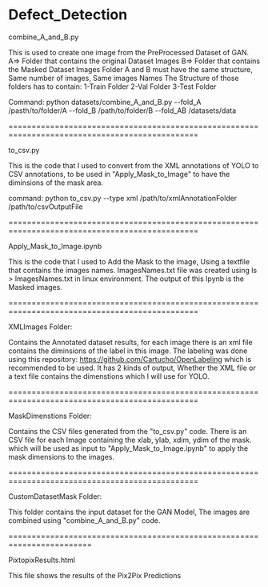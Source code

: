 # Defect_Detection

combine_A_and_B.py

This is used to create one image from the PreProcessed Dataset of GAN.
A=> Folder that contains the original Dataset Images
B=> Folder that contains the Masked Dataset Images
Folder A and B must have the same structure, Same number of images, Same images Names
The Structure of those folders has to contain:
1-Train Folder
2-Val Folder
3-Test Folder

Command:
python datasets/combine_A_and_B.py --fold_A /pasth/to/folder/A --fold_B /path/to/folder/B --fold_AB /datasets/data

===============================================================================================

to_csv.py

This is the code that I used to convert from the XML annotations of YOLO to CSV annotations, to be used in "Apply_Mask_to_Image" to have the diminsions of the mask area.


command:
python to_csv.py --type xml /path/to/xmlAnnotationFolder /path/to/csvOutputFile

===============================================================================================

Apply_Mask_to_Image.ipynb

This is the code that I used to Add the Mask to the image, Using a textfile that contains the images names.
ImagesNames.txt file was created using ls > ImagesNames.txt in linux environment.
The output of this Ipynb is the Masked images.

===============================================================================================

XMLImages Folder:

Contains the Annotated dataset results, for each image there is an xml file contains the diminsions of the label in this image.
The labeling was done using this repository: https://github.com/Cartucho/OpenLabeling which is recommended to be used. It has 2 kinds of output, Whether the XML file or a text file contains the dimenstions which I will use for YOLO.

===============================================================================================

MaskDimenstions Folder:

Contains the CSV files generated from the "to_csv.py" code.
There is an CSV file for each Image containing the xlab, ylab, xdim, ydim of the mask.
which will be used as input to "Apply_Mask_to_Image.ipynb" to apply the mask dimensions to the images.

===============================================================================================

CustomDatasetMask Folder:

This folder contains the input dataset for the GAN Model, The images are combined using "combine_A_and_B.py" code.

========================================================================

PixtopixResults.html

This file shows the results of the Pix2Pix Predictions 




